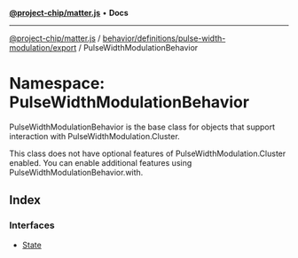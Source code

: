 [**@project-chip/matter.js**](../../../../../../README.md) • **Docs**

***

[@project-chip/matter.js](../../../../../../modules.md) / [behavior/definitions/pulse-width-modulation/export](../../README.md) / PulseWidthModulationBehavior

# Namespace: PulseWidthModulationBehavior

PulseWidthModulationBehavior is the base class for objects that support interaction with PulseWidthModulation.Cluster.

This class does not have optional features of PulseWidthModulation.Cluster enabled. You can enable additional
features using PulseWidthModulationBehavior.with.

## Index

### Interfaces

- [State](interfaces/State.md)

